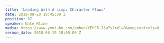 ```yaml
---
title: 'Leading With A Limp: Character Flaws'
date: 2018-08-20 16:45:00 Z
position: 67
speaker: Nate Kline
media: https://www.youtube.com/embed/CPhE5-I3u7s?rel=0&amp;controls=0
sermon_date: 2018-08-19 10:00:00 Z
---
```


